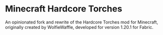 # Minecraft Hardcore Torches

An opinionated fork and rewrite of the Hardcore Torches mod for Minecraft, originally created by WolfieWaffle, developed for version 1.20.1 for Fabric.